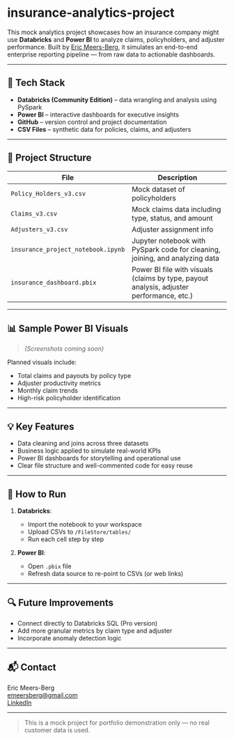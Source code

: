 # insurance-analytics-project
This mock analytics project showcases how an insurance company might use **Databricks** and **Power BI** to analyze claims, policyholders, and adjuster performance. Built by [Eric Meers-Berg](mailto:emeersberg@gmail.com), it simulates an end-to-end enterprise reporting pipeline — from raw data to actionable dashboards.

---

## 🔧 Tech Stack

- **Databricks (Community Edition)** – data wrangling and analysis using PySpark
- **Power BI** – interactive dashboards for executive insights
- **GitHub** – version control and project documentation
- **CSV Files** – synthetic data for policies, claims, and adjusters

---

## 📂 Project Structure

| File | Description |
|------|-------------|
| `Policy_Holders_v3.csv` | Mock dataset of policyholders |
| `Claims_v3.csv` | Mock claims data including type, status, and amount |
| `Adjusters_v3.csv` | Adjuster assignment info |
| `insurance_project_notebook.ipynb` | Jupyter notebook with PySpark code for cleaning, joining, and analyzing data |
| `insurance_dashboard.pbix` | Power BI file with visuals (claims by type, payout analysis, adjuster performance, etc.) |

---

## 📊 Sample Power BI Visuals

> *(Screenshots coming soon)*

Planned visuals include:

- Total claims and payouts by policy type
- Adjuster productivity metrics
- Monthly claim trends
- High-risk policyholder identification

---

## 💡 Key Features

- Data cleaning and joins across three datasets
- Business logic applied to simulate real-world KPIs
- Power BI dashboards for storytelling and operational use
- Clear file structure and well-commented code for easy reuse

---

## 🚀 How to Run

1. **Databricks**:
   - Import the notebook to your workspace
   - Upload CSVs to `/FileStore/tables/`
   - Run each cell step by step

2. **Power BI**:
   - Open `.pbix` file
   - Refresh data source to re-point to CSVs (or web links)

---

## 🔍 Future Improvements

- Connect directly to Databricks SQL (Pro version)
- Add more granular metrics by claim type and adjuster
- Incorporate anomaly detection logic

---

## 📬 Contact

Eric Meers-Berg  
[emeersberg@gmail.com](mailto:ericmeersberg@gmail.com)  
[LinkedIn](https://www.linkedin.com/in/ericmeersberg/)

---

> This is a mock project for portfolio demonstration only — no real customer data is used.
